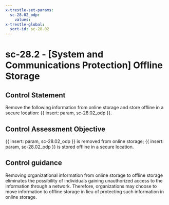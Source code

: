 ```yaml
---
x-trestle-set-params:
  sc-28.02_odp:
    values:
x-trestle-global:
  sort-id: sc-28.02
---
```


# sc-28.2 - \[System and Communications Protection\] Offline Storage

## Control Statement

Remove the following information from online storage and store offline in a secure location: {{ insert: param, sc-28.02_odp }}.

## Control Assessment Objective

{{ insert: param, sc-28.02_odp }} is removed from online storage;
{{ insert: param, sc-28.02_odp }} is stored offline in a secure location.

## Control guidance

Removing organizational information from online storage to offline storage eliminates the possibility of individuals gaining unauthorized access to the information through a network. Therefore, organizations may choose to move information to offline storage in lieu of protecting such information in online storage.
